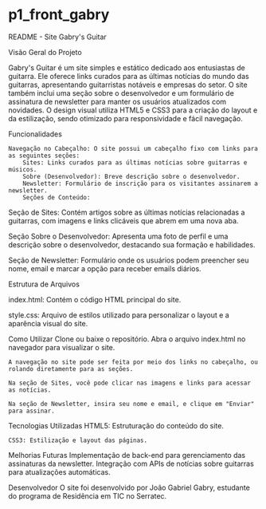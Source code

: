 # p1_front_gabry

README - Site Gabry's Guitar

Visão Geral do Projeto

Gabry's Guitar é um site simples e estático dedicado aos entusiastas de guitarra. Ele oferece links curados para as últimas notícias do mundo das guitarras, apresentando guitarristas notáveis e empresas do setor. O site também inclui uma seção sobre o desenvolvedor e um formulário de assinatura de newsletter para manter os usuários atualizados com novidades. O design visual utiliza HTML5 e CSS3 para a criação do layout e da estilização, sendo otimizado para responsividade e fácil navegação.

Funcionalidades

    Navegação no Cabeçalho: O site possui um cabeçalho fixo com links para as seguintes seções:
        Sites: Links curados para as últimas notícias sobre guitarras e     músicos.
        Sobre (Desenvolvedor): Breve descrição sobre o desenvolvedor.
        Newsletter: Formulário de inscrição para os visitantes assinarem a newsletter.
        Seções de Conteúdo:

Seção de Sites: 
        Contém artigos sobre as últimas notícias relacionadas a guitarras, com imagens e links clicáveis que abrem em uma nova aba.

Seção Sobre o Desenvolvedor: 
        Apresenta uma foto de perfil e uma descrição sobre o desenvolvedor, destacando sua formação e habilidades.

Seção de Newsletter: 
        Formulário onde os usuários podem preencher seu nome, email e marcar a opção para receber emails diários.

Estrutura de Arquivos

index.html: 
        Contém o código HTML principal do site.

style.css: 
        Arquivo de estilos utilizado para personalizar o layout e a aparência visual do site.

Como Utilizar
    Clone ou baixe o repositório.
    Abra o arquivo index.html no navegador para visualizar o site.

    A navegação no site pode ser feita por meio dos links no cabeçalho, ou rolando diretamente para as seções.

    Na seção de Sites, você pode clicar nas imagens e links para acessar as notícias.

    Na seção de Newsletter, insira seu nome e email, e clique em "Enviar" para assinar.

Tecnologias Utilizadas
    HTML5: Estruturação do conteúdo do site.

    CSS3: Estilização e layout das páginas.

Melhorias Futuras
    Implementação de back-end para gerenciamento das assinaturas da newsletter.
    Integração com APIs de notícias sobre guitarras para atualizações automáticas.

Desenvolvedor
O site foi desenvolvido por João Gabriel Gabry, estudante do programa de Residência em TIC no Serratec.